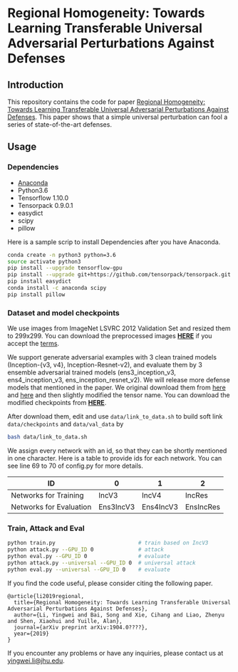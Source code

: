 # Regional Homogeneity: Towards Learning Transferable Universal Adversarial Perturbations Against Defenses

## Introduction
This repository contains the code for paper [Regional Homogeneity: Towards Learning Transferable Universal Adversarial Perturbations Against Defenses](https://arxiv.org/abs/1904.0????). 
This paper shows that a simple universal perturbation can fool a series of state-of-the-art defenses.

## Usage

### Dependencies
+ [Anaconda](https://www.anaconda.com/distribution/) 
+ Python3.6
+ Tensorflow 1.10.0
+ Tensorpack 0.9.0.1
+ easydict
+ scipy
+ pillow

Here is a sample scrip to install Dependencies after you have Anaconda.
```bash
conda create -n python3 python=3.6
source activate python3
pip install --upgrade tensorflow-gpu
pip install --upgrade git+https://github.com/tensorpack/tensorpack.git
pip install easydict
conda install -c anaconda scipy
pip install pillow
```

### Dataset and model checkpoints
We use images from ImageNet LSVRC 2012 Validation Set and resized them to 299x299.
You can download the preprocessed images **[HERE](https://livejohnshopkins-my.sharepoint.com/:u:/g/personal/yli286_jh_edu/Ecdhl1ZmYLVDmjsEBCTxAEsBYQndaXNu4StPmrAuin2IrQ?e=wRVSUd)**
if you accept the [terms](http://academictorrents.com/details/5d6d0df7ed81efd49ca99ea4737e0ae5e3a5f2e5).

We support generate adversarial examples with 3 clean trained models (Inception-{v3, v4}, Inception-Resnet-v2),
and evaluate them by 3 ensemble adversarial trained models (ens3_inception_v3, ens4_inception_v3, ens_inception_resnet_v2).
We will release more defense models that mentioned in the paper.
We original download them from [here](https://github.com/tensorflow/models/tree/master/research/slim) and [here](https://github.com/tensorflow/models/tree/master/research/adv_imagenet_models)
and then slightly modified the tensor name. You can download the modified checkpoints from **[HERE](https://livejohnshopkins-my.sharepoint.com/:u:/g/personal/yli286_jh_edu/Eb6l0vTS84pHpctEW8lT0I4BT6T8RhbDA-E1wvWuxd7Ccw?e=gyhmQt)**.

After download them, edit and use ```data/link_to_data.sh``` to build soft link ```data/checkpoints``` and ```data/val_data``` by
```bash
bash data/link_to_data.sh
```

We assign every network with an id, so that they can be shortly mentioned in one character. Here is a table to provide ids for each network.
You can see line 69 to 70 of config.py for more details.

ID | 0 | 1 | 2 | 
---|---|---|---|
Networks for Training|IncV3|IncV4|IncRes|
Networks for Evaluation|Ens3IncV3|Ens4IncV3|EnsIncRes|
### Train, Attack and Eval
```bash
python train.py                          # train based on IncV3
python attack.py --GPU_ID 0              # attack
python eval.py --GPU_ID 0                # evaluate
python attack.py --universal --GPU_ID 0  # universal attack  
python eval.py --universal --GPU_ID 0    # evaluate
```

If you find the code useful, please consider citing the following paper.

    @article{li2019regional,
      title={Regional Homogeneity: Towards Learning Transferable Universal Adversarial Perturbations Against Defenses},
      author={Li, Yingwei and Bai, Song and Xie, Cihang and Liao, Zhenyu and Shen, Xiaohui and Yuille, Alan},
      journal={arXiv preprint arXiv:1904.0????},
      year={2019}
    }

If you encounter any problems or have any inquiries, please contact us at yingwei.li@jhu.edu.
